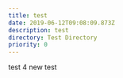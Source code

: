 ```yaml
---
title: test
date: 2019-06-12T09:08:09.873Z
description: test
directory: Test Directory
priority: 0
---
```

test 4 new test
